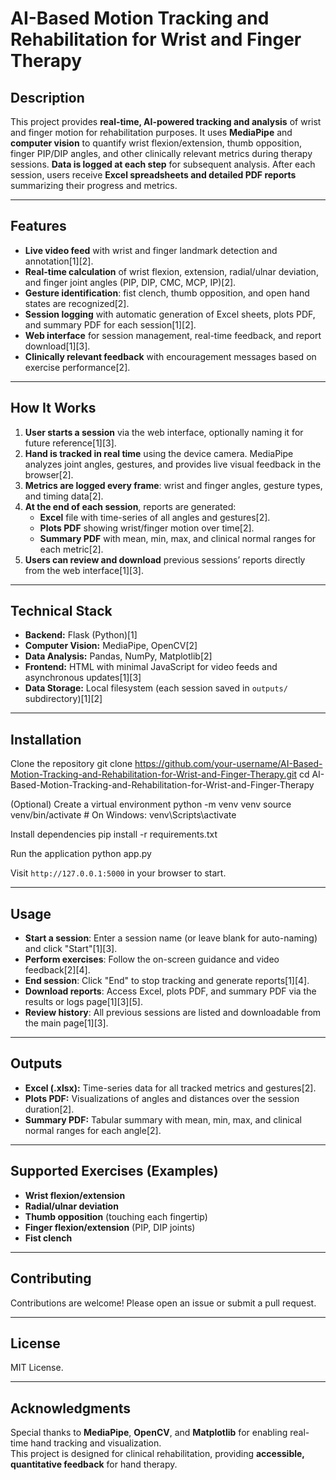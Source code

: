 # AI-Based Motion Tracking and Rehabilitation for Wrist and Finger Therapy

## Description

This project provides **real-time, AI-powered tracking and analysis** of wrist and finger motion for rehabilitation purposes. It uses **MediaPipe** and **computer vision** to quantify wrist flexion/extension, thumb opposition, finger PIP/DIP angles, and other clinically relevant metrics during therapy sessions. **Data is logged at each step** for subsequent analysis. After each session, users receive **Excel spreadsheets and detailed PDF reports** summarizing their progress and metrics.

---

## Features

- **Live video feed** with wrist and finger landmark detection and annotation[1][2].
- **Real-time calculation** of wrist flexion, extension, radial/ulnar deviation, and finger joint angles (PIP, DIP, CMC, MCP, IP)[2].
- **Gesture identification**: fist clench, thumb opposition, and open hand states are recognized[2].
- **Session logging** with automatic generation of Excel sheets, plots PDF, and summary PDF for each session[1][2].
- **Web interface** for session management, real-time feedback, and report download[1][3].
- **Clinically relevant feedback** with encouragement messages based on exercise performance[2].

---

## How It Works

1. **User starts a session** via the web interface, optionally naming it for future reference[1][3].
2. **Hand is tracked in real time** using the device camera. MediaPipe analyzes joint angles, gestures, and provides live visual feedback in the browser[2].
3. **Metrics are logged every frame**: wrist and finger angles, gesture types, and timing data[2].
4. **At the end of each session**, reports are generated:
    - **Excel** file with time-series of all angles and gestures[2].
    - **Plots PDF** showing wrist/finger motion over time[2].
    - **Summary PDF** with mean, min, max, and clinical normal ranges for each metric[2].
5. **Users can review and download** previous sessions’ reports directly from the web interface[1][3].

---

## Technical Stack

- **Backend:** Flask (Python)[1]
- **Computer Vision:** MediaPipe, OpenCV[2]
- **Data Analysis:** Pandas, NumPy, Matplotlib[2]
- **Frontend:** HTML with minimal JavaScript for video feeds and asynchronous updates[1][3]
- **Data Storage:** Local filesystem (each session saved in `outputs/` subdirectory)[1][2]

---

## Installation

Clone the repository
git clone https://github.com/your-username/AI-Based-Motion-Tracking-and-Rehabilitation-for-Wrist-and-Finger-Therapy.git
cd AI-Based-Motion-Tracking-and-Rehabilitation-for-Wrist-and-Finger-Therapy

(Optional) Create a virtual environment
python -m venv venv
source venv/bin/activate # On Windows: venv\Scripts\activate

Install dependencies
pip install -r requirements.txt

Run the application
python app.py

Visit `http://127.0.0.1:5000` in your browser to start.

---

## Usage

- **Start a session**: Enter a session name (or leave blank for auto-naming) and click "Start"[1][3].
- **Perform exercises**: Follow the on-screen guidance and video feedback[2][4].
- **End session**: Click "End" to stop tracking and generate reports[1][4].
- **Download reports**: Access Excel, plots PDF, and summary PDF via the results or logs page[1][3][5].
- **Review history**: All previous sessions are listed and downloadable from the main page[1][3].

---

## Outputs

- **Excel (.xlsx):** Time-series data for all tracked metrics and gestures[2].
- **Plots PDF:** Visualizations of angles and distances over the session duration[2].
- **Summary PDF:** Tabular summary with mean, min, max, and clinical normal ranges for each angle[2].

---

## Supported Exercises (Examples)

- **Wrist flexion/extension**
- **Radial/ulnar deviation**
- **Thumb opposition** (touching each fingertip)
- **Finger flexion/extension** (PIP, DIP joints)
- **Fist clench**

---

## Contributing

Contributions are welcome! Please open an issue or submit a pull request.

---

## License

MIT License.

---

## Acknowledgments

Special thanks to **MediaPipe**, **OpenCV**, and **Matplotlib** for enabling real-time hand tracking and visualization.  
This project is designed for clinical rehabilitation, providing **accessible, quantitative feedback** for hand therapy.
